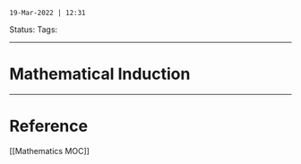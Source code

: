 `19-Mar-2022 | 12:31`

Status: 
Tags:

---
# Mathematical Induction



---
# Reference


[[Mathematics MOC]]